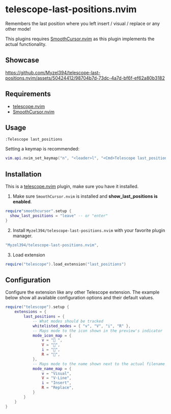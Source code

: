 # telescope-last-positions.nvim

Remembers the last position where you left insert / visual / replace or any other mode!

This plugins requires [SmoothCursor.nvim](https://github.com/gen740/SmoothCursor.nvim) 
as this plugin implements the actual functionality.

## Showcase

https://github.com/Myzel394/telescope-last-positions.nvim/assets/50424412/98704b7d-73dc-4a7d-bf6f-ef62a80b3182

## Requirements

* [telescope.nvim](https://github.com/nvim-telescope/telescope.nvim)
* [SmoothCursor.nvim](https://github.com/gen740/SmoothCursor.nvim)

## Usage

```command
:Telescope last_positions
```

Setting a keymap is recommended:

```lua
vim.api.nvim_set_keymap("n", "<leader>l", "<Cmd>Telescope last_positions<CR>", { desc = "Open Last Positions" })
```

## Installation

This is a [telescope.nvim](https://github.com/nvim-telescope/telescope.nvim) plugin, make sure you have it installed.

1. Make sure `SmoothCursor.nvim` is installed and **show_last_positions is enabled**.

```lua
require"smoothcursor".setup {
  show_last_positions = "leave" -- or "enter"
}
```

2. Install `Myzel394/telescope-last-positions.nvim` with your favorite plugin manager.

```lua
"Myzel394/telescope-last-positions.nvim",
```

3. Load extension

```lua
require("telescope").load_extension("last_positions")
```

## Configuration

Configure the extension like any other Telescope extension.
The example below show all available configuration options and
their default values.

```lua
require("telescope").setup {
    extensions = {
        last_positions = {
            -- What modes should be tracked
            whitelisted_modes = { "v", "V", "i", "R" },
            -- Maps mode to the icon shown in the preview's indicator
            mode_icon_map = {
                v = " ",
                V = "",
                i = "",
                R = "󰊄",
            },
            -- Maps mode to the name shown next to the actual filename
            mode_name_map = {
                v = "Visual",
                V = "V·Line",
                i = "Insert",
                R = "Replace",
            }
        }
    }
}
```
